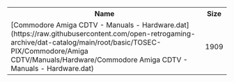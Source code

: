 <table>
<tr><th>Name</th><th>Size</th></tr>
<tr><td>
[Commodore Amiga CDTV - Manuals - Hardware.dat](https://raw.githubusercontent.com/open-retrogaming-archive/dat-catalog/main/root/basic/TOSEC-PIX/Commodore/Amiga CDTV/Manuals/Hardware/Commodore Amiga CDTV - Manuals - Hardware.dat)
</td><td>1909</td></tr>
</table>
